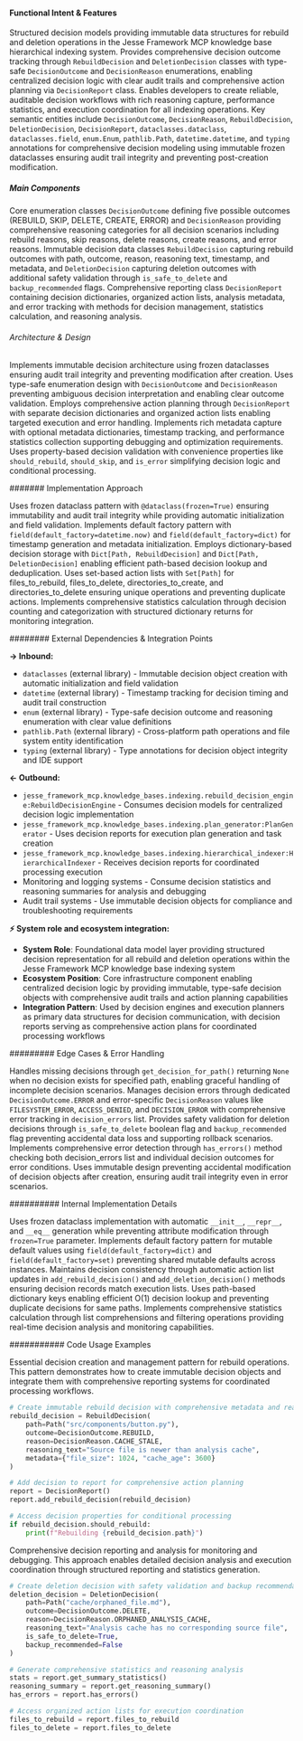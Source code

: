 <!-- CACHE_METADATA_START -->
<!-- Source File: {PROJECT_ROOT}/jesse-framework-mcp/jesse_framework_mcp/knowledge_bases/models/rebuild_decisions.py -->
<!-- Cached On: 2025-07-07T01:01:40.569905 -->
<!-- Source Modified: 2025-07-07T00:44:47.912379 -->
<!-- Cache Version: 1.0 -->
<!-- CACHE_METADATA_END -->

#### Functional Intent & Features

Structured decision models providing immutable data structures for rebuild and deletion operations in the Jesse Framework MCP knowledge base hierarchical indexing system. Provides comprehensive decision outcome tracking through `RebuildDecision` and `DeletionDecision` classes with type-safe `DecisionOutcome` and `DecisionReason` enumerations, enabling centralized decision logic with clear audit trails and comprehensive action planning via `DecisionReport` class. Enables developers to create reliable, auditable decision workflows with rich reasoning capture, performance statistics, and execution coordination for all indexing operations. Key semantic entities include `DecisionOutcome`, `DecisionReason`, `RebuildDecision`, `DeletionDecision`, `DecisionReport`, `dataclasses.dataclass`, `dataclasses.field`, `enum.Enum`, `pathlib.Path`, `datetime.datetime`, and `typing` annotations for comprehensive decision modeling using immutable frozen dataclasses ensuring audit trail integrity and preventing post-creation modification.

##### Main Components

Core enumeration classes `DecisionOutcome` defining five possible outcomes (REBUILD, SKIP, DELETE, CREATE, ERROR) and `DecisionReason` providing comprehensive reasoning categories for all decision scenarios including rebuild reasons, skip reasons, delete reasons, create reasons, and error reasons. Immutable decision data classes `RebuildDecision` capturing rebuild outcomes with path, outcome, reason, reasoning text, timestamp, and metadata, and `DeletionDecision` capturing deletion outcomes with additional safety validation through `is_safe_to_delete` and `backup_recommended` flags. Comprehensive reporting class `DecisionReport` containing decision dictionaries, organized action lists, analysis metadata, and error tracking with methods for decision management, statistics calculation, and reasoning analysis.

###### Architecture & Design

Implements immutable decision architecture using frozen dataclasses ensuring audit trail integrity and preventing modification after creation. Uses type-safe enumeration design with `DecisionOutcome` and `DecisionReason` preventing ambiguous decision interpretation and enabling clear outcome validation. Employs comprehensive action planning through `DecisionReport` with separate decision dictionaries and organized action lists enabling targeted execution and error handling. Implements rich metadata capture with optional metadata dictionaries, timestamp tracking, and performance statistics collection supporting debugging and optimization requirements. Uses property-based decision validation with convenience properties like `should_rebuild`, `should_skip`, and `is_error` simplifying decision logic and conditional processing.

####### Implementation Approach

Uses frozen dataclass pattern with `@dataclass(frozen=True)` ensuring immutability and audit trail integrity while providing automatic initialization and field validation. Implements default factory pattern with `field(default_factory=datetime.now)` and `field(default_factory=dict)` for timestamp generation and metadata initialization. Employs dictionary-based decision storage with `Dict[Path, RebuildDecision]` and `Dict[Path, DeletionDecision]` enabling efficient path-based decision lookup and deduplication. Uses set-based action lists with `Set[Path]` for files_to_rebuild, files_to_delete, directories_to_create, and directories_to_delete ensuring unique operations and preventing duplicate actions. Implements comprehensive statistics calculation through decision counting and categorization with structured dictionary returns for monitoring integration.

######## External Dependencies & Integration Points

**→ Inbound:**
- `dataclasses` (external library) - Immutable decision object creation with automatic initialization and field validation
- `datetime` (external library) - Timestamp tracking for decision timing and audit trail construction
- `enum` (external library) - Type-safe decision outcome and reasoning enumeration with clear value definitions
- `pathlib.Path` (external library) - Cross-platform path operations and file system entity identification
- `typing` (external library) - Type annotations for decision object integrity and IDE support

**← Outbound:**
- `jesse_framework_mcp.knowledge_bases.indexing.rebuild_decision_engine:RebuildDecisionEngine` - Consumes decision models for centralized decision logic implementation
- `jesse_framework_mcp.knowledge_bases.indexing.plan_generator:PlanGenerator` - Uses decision reports for execution plan generation and task creation
- `jesse_framework_mcp.knowledge_bases.indexing.hierarchical_indexer:HierarchicalIndexer` - Receives decision reports for coordinated processing execution
- Monitoring and logging systems - Consume decision statistics and reasoning summaries for analysis and debugging
- Audit trail systems - Use immutable decision objects for compliance and troubleshooting requirements

**⚡ System role and ecosystem integration:**
- **System Role**: Foundational data model layer providing structured decision representation for all rebuild and deletion operations within the Jesse Framework MCP knowledge base indexing system
- **Ecosystem Position**: Core infrastructure component enabling centralized decision logic by providing immutable, type-safe decision objects with comprehensive audit trails and action planning capabilities
- **Integration Pattern**: Used by decision engines and execution planners as primary data structures for decision communication, with decision reports serving as comprehensive action plans for coordinated processing workflows

######### Edge Cases & Error Handling

Handles missing decisions through `get_decision_for_path()` returning `None` when no decision exists for specified path, enabling graceful handling of incomplete decision scenarios. Manages decision errors through dedicated `DecisionOutcome.ERROR` and error-specific `DecisionReason` values like `FILESYSTEM_ERROR`, `ACCESS_DENIED`, and `DECISION_ERROR` with comprehensive error tracking in `decision_errors` list. Provides safety validation for deletion decisions through `is_safe_to_delete` boolean flag and `backup_recommended` flag preventing accidental data loss and supporting rollback scenarios. Implements comprehensive error detection through `has_errors()` method checking both decision_errors list and individual decision outcomes for error conditions. Uses immutable design preventing accidental modification of decision objects after creation, ensuring audit trail integrity even in error scenarios.

########## Internal Implementation Details

Uses frozen dataclass implementation with automatic `__init__`, `__repr__`, and `__eq__` generation while preventing attribute modification through `frozen=True` parameter. Implements default factory pattern for mutable default values using `field(default_factory=dict)` and `field(default_factory=set)` preventing shared mutable defaults across instances. Maintains decision consistency through automatic action list updates in `add_rebuild_decision()` and `add_deletion_decision()` methods ensuring decision records match execution lists. Uses path-based dictionary keys enabling efficient O(1) decision lookup and preventing duplicate decisions for same paths. Implements comprehensive statistics calculation through list comprehensions and filtering operations providing real-time decision analysis and monitoring capabilities.

########### Code Usage Examples

Essential decision creation and management pattern for rebuild operations. This pattern demonstrates how to create immutable decision objects and integrate them with comprehensive reporting systems for coordinated processing workflows.

```python
# Create immutable rebuild decision with comprehensive metadata and reasoning
rebuild_decision = RebuildDecision(
    path=Path("src/components/button.py"),
    outcome=DecisionOutcome.REBUILD,
    reason=DecisionReason.CACHE_STALE,
    reasoning_text="Source file is newer than analysis cache",
    metadata={"file_size": 1024, "cache_age": 3600}
)

# Add decision to report for comprehensive action planning
report = DecisionReport()
report.add_rebuild_decision(rebuild_decision)

# Access decision properties for conditional processing
if rebuild_decision.should_rebuild:
    print(f"Rebuilding {rebuild_decision.path}")
```

Comprehensive decision reporting and analysis for monitoring and debugging. This approach enables detailed decision analysis and execution coordination through structured reporting and statistics generation.

```python
# Create deletion decision with safety validation and backup recommendation
deletion_decision = DeletionDecision(
    path=Path("cache/orphaned_file.md"),
    outcome=DecisionOutcome.DELETE,
    reason=DecisionReason.ORPHANED_ANALYSIS_CACHE,
    reasoning_text="Analysis cache has no corresponding source file",
    is_safe_to_delete=True,
    backup_recommended=False
)

# Generate comprehensive statistics and reasoning analysis
stats = report.get_summary_statistics()
reasoning_summary = report.get_reasoning_summary()
has_errors = report.has_errors()

# Access organized action lists for execution coordination
files_to_rebuild = report.files_to_rebuild
files_to_delete = report.files_to_delete
```